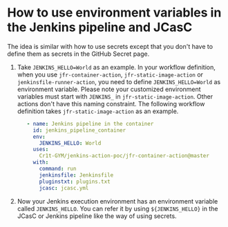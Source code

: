 # How to use environment variables in the Jenkins pipeline and JCasC

The idea is similar with how to use secrets except that you don't have to define them as secrets in the GitHub Secret page.

1. Take `JENKINS_HELLO=World` as an example. In your workflow definition, when you use `jfr-container-action`, `jfr-static-image-action` or `jenkinsfile-runner-action`,
   you need to define `JENKINS_HELLO=World` as environment variable.
   Please note your customized environment variables must start with `JENKINS_` in `jfr-static-image-action`.
   Other actions don't have this naming constraint. The following workflow definition takes `jfr-static-image-action` as an example.
   ```yaml
      - name: Jenkins pipeline in the container
        id: jenkins_pipeline_container
        env:
          JENKINS_HELLO: World
        uses:
          Cr1t-GYM/jenkins-action-poc/jfr-container-action@master
        with:
          command: run
          jenkinsfile: Jenkinsfile
          pluginstxt: plugins.txt
          jcasc: jcasc.yml
   ```
2. Now your Jenkins execution environment has an environment variable called `JENKINS_HELLO`.
   You can refer it by using `${JENKINS_HELLO}` in the JCasC or Jenkins pipeline like the way of using secrets.
   